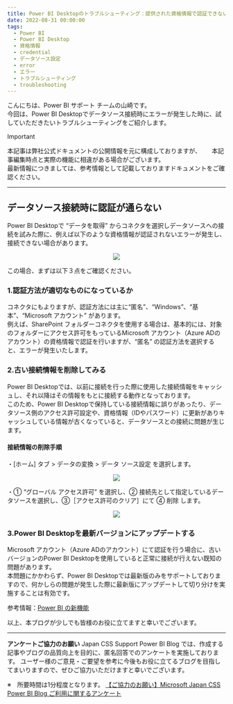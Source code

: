 ```yaml
---
title: Power BI Desktopのトラブルシューティング：提供された資格情報で認証できない　
date: 2022-08-31 00:00:00 
tags:
  - Power BI　　
  - Power BI Desktop
  - 資格情報
  - credential
  - データソース設定
  - error
  - エラー
  - トラブルシューティング
  - troubleshooting
---
```



こんにちは、Power BI サポート チームの山崎です。  
今回は、Power BI Desktopでデータソース接続時にエラーが発生した時に、試していただきたいトラブルシューティングをご紹介します。  

<!-- more -->

> [!IMPORTANT]  
> 本記事は弊社公式ドキュメントの公開情報を元に構成しておりますが、　　
> 本記事編集時点と実際の機能に相違がある場合がございます。  
> 最新情報につきましては、参考情報として記載しておりますドキュメントをご確認ください。

---

## データソース接続時に認証が通らない

Power BI Desktopで “データを取得” からコネクタを選択しデータソースへの接続を試みた際に、例えば以下のような資格情報が認証されないエラーが発生し、接続できない場合があります。   
 
<div align="center">
<img src="1.png">
</div>

この場合、まずは以下３点をご確認ください。  

### 1.認証方法が適切なものになっているか

コネクタにもよりますが、認証方法には主に“匿名”、“Windows”、“基本”、“Microsoft アカウント” があります。  
例えば、SharePoint フォルダーコネクタを使用する場合は、基本的には、対象のフォルダーにアクセス許可をもっているMicrosoft アカウント（Azure ADのアカウント）の資格情報で認証を行いますが、“匿名” の認証方法を選択すると、エラーが発生いたします。  

### 2.古い接続情報を削除してみる

Power BI Desktopでは、以前に接続を行った際に使用した接続情報をキャッシュし、それ以降はその情報をもとに接続する動作となっております。  
このため、Power BI Desktopで保持している接続情報に誤りがあったり、データソース側のアクセス許可設定や、資格情報（IDやパスワード）に更新がありキャッシュしている情報が古くなっていると、データソースとの接続に問題が生じます。  

#### 接続情報の削除手順  
・[ホーム] タブ > データの変換 > データ ソース設定 を選択します。   

<div align="center">
<img src="2.png">
</div>

・① “グローバル アクセス許可” を選択し、② 接続先として指定しているデータソースを選択し、③［アクセス許可のクリア］にて ④ 削除 します。  

<div align="center">
<img src="3.png">
</div>


### 3.Power BI Desktopを最新バージョンにアップデートする

Microsoft アカウント（Azure ADのアカウント）にて認証を行う場合に、古いバージョンのPower BI Desktopを使用していると正常に接続が行えない既知の問題があります。  
本問題にかかわらず、Power BI Desktopでは最新版のみをサポートしておりますので、何かしらの問題が発生した際に最新版にアップデートして切り分けを実施することは有効です。  

参考情報：[Power BI の新機能](https://learn.microsoft.com/ja-jp/power-bi/fundamentals/desktop-latest-update?tabs=powerbi-desktop)  



以上、本ブログが少しでも皆様のお役に立てますと幸いでございます。

---

**アンケートご協力のお願い**
Japan CSS Support Power BI Blog では、作成する記事やブログの品質向上を目的に、匿名回答でのアンケートを実施しております。
ユーザー様のご意見・ご要望を参考に今後もお役に立てるブログを目指してまいりますので、ぜひご協力いただけますと幸いでございます。 

※　所要時間は1分程度となります。
[【ご協力のお願い】Microsoft Japan CSS Power BI Blog ご利用に関するアンケート](https://jpbap-sqlbi.github.io/blog/powerbi/pbi_blogsurvey2022/)